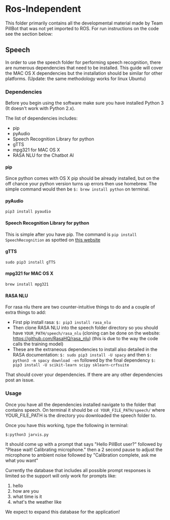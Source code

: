 # Ros-Independent

This folder primarily contains all the developmental material made by Team PillBot that was not yet imported to ROS. For run instructions on the code see the section below:

## Speech

In order to use the speech folder for performing speech recognition, there are numerous dependencies that need to be installed. This guide will cover the MAC OS X dependencies but the installation should be similar for other platforms. (Update: the same methodology works for linux Ubuntu)

### Dependencies

Before you begin using the software make sure you have installed Python 3 (It doesn't work with Python 2.x).

The list of dependencies includes:

- pip
- pyAudio
- Speech Recognition Library for python
- gTTS
- mpg321 for MAC OS X
- RASA NLU for the Chatbot AI

#### pip

Since python comes with OS X pip should be already installed, but on the off chance your python version turns up errors then use homebrew. The simple command would then be `$: brew install python` on terminal.

#### pyAudio

`pip3 install pyaudio`

#### Speech Recognition Library for python

This is simple after you have pip. The command is `pip install SpeechRecognition` as spotted on [this website](https://pythonprogramminglanguage.com/speech-recognition/)

#### gTTS

`sudo pip3 install gTTS`

#### mpg321 for MAC OS X

`brew install mpg321`

#### RASA NLU

For rasa nlu there are two counter-intuitive things to do and a couple of extra things to add:

- First pip install rasa: `$: pip3 install rasa_nlu`
- Then clone RASA NLU into the speech folder directory so you should have `YOUR_PATH/speech/rasa_nlu` (cloning can be done on the website: https://github.com/RasaHQ/rasa_nlu) (this is due to the way the code calls the training model) 
- These are the extraneous dependencies to install also detailed in the RASA documentation: `$: sudo pip3 install -U spacy` and then `$: python3 -m spacy download -en` followed by the final dependency `$: pip3 install -U scikit-learn scipy sklearn-crfsuite`

That should cover your dependencies. If there are any other dependencies post an issue. 

### Usage

Once you have all the dependencies installed navigate to the folder that contains speech. On terminal it should be `cd YOUR_FILE_PATH/speech/` where YOUR_FILE_PATH is the directory you downloaded the speech folder to.

Once you have this working, type the following in terminal:

`$:python3 jarvis.py`

It should come up with a prompt that says "Hello PillBot user?" followed by "Please wait! Calibrating microphone." then a 2 second pause to adjust the microphone to ambient noise followed by "Calibration complete, ask me what you want" 

Currently the database that includes all possible prompt responses is limited so the support will only work for prompts like:

1. hello
2. how are you
3. what time is it
4. what's the weather like

We expect to expand this database for the application! 
